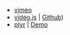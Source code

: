 - [vimeo](https://vimeo.com/)
- [video.js](https://videojs.com/) | [Github](https://github.com/videojs/video.js))
- [plyr](https://github.com/sampotts/plyr) | [Demo](https://plyr.io/)